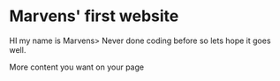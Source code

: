 # Marvens' first website

HI my name is Marvens> Never done coding before so lets hope it goes well.

More content you want on your page
